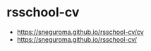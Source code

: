 # rsschool-cv
* https://sneguroma.github.io/rsschool-cv/cv
* https://sneguroma.github.io/rsschool-cv/
